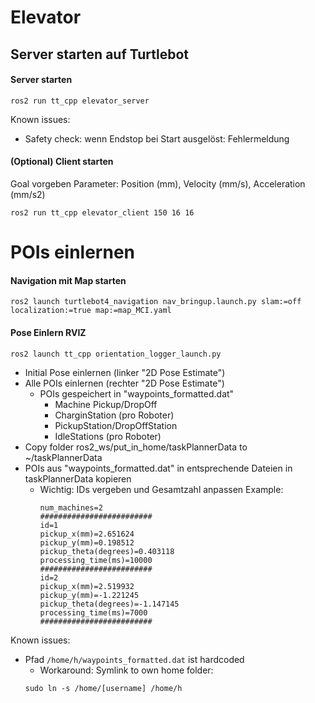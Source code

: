 # Elevator

## Server starten auf Turtlebot

#### Server starten
````
ros2 run tt_cpp elevator_server
````
Known issues:
- Safety check: wenn Endstop bei Start ausgelöst: Fehlermeldung

#### (Optional) Client starten
Goal vorgeben
Parameter: Position (mm), Velocity (mm/s), Acceleration (mm/s2)
````
ros2 run tt_cpp elevator_client 150 16 16
````
# POIs einlernen

#### Navigation mit Map starten
````
ros2 launch turtlebot4_navigation nav_bringup.launch.py slam:=off localization:=true map:=map_MCI.yaml
````

#### Pose Einlern RVIZ
````
ros2 launch tt_cpp orientation_logger_launch.py 
````

- Initial Pose einlernen (linker "2D Pose Estimate")
- Alle POIs einlernen (rechter "2D Pose Estimate")
  - POIs gespeichert in "waypoints_formatted.dat"
    - Machine Pickup/DropOff
    - CharginStation (pro Roboter)
    - PickupStation/DropOffStation
    - IdleStations (pro Roboter)
- Copy folder ros2_ws/put_in_home/taskPlannerData to ~/taskPlannerData
- POIs aus "waypoints_formatted.dat" in entsprechende Dateien in taskPlannerData kopieren
  - Wichtig: IDs vergeben und Gesamtzahl anpassen
    Example:
    ````
    num_machines=2
    #########################
    id=1
    pickup_x(mm)=2.651624
    pickup_y(mm)=0.198512
    pickup_theta(degrees)=0.403118
    processing_time(ms)=10000
    #########################
    id=2
    pickup_x(mm)=2.519932
    pickup_y(mm)=-1.221245
    pickup_theta(degrees)=-1.147145
    processing_time(ms)=7000
    #########################
    ````

Known issues:
- Pfad `/home/h/waypoints_formatted.dat` ist hardcoded
  - Workaround: Symlink to own home folder:
  ````
  sudo ln -s /home/[username] /home/h
  ````


